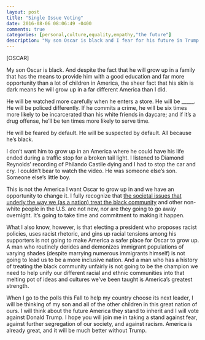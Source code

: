 ```yaml
---
layout: post
title: "Single Issue Voting"
date: 2016-08-06 08:06:49 -0400
comments: true
categories: [personal,culture,equality,empathy,"the future"]
description: "My son Oscar is black and I fear for his future in Trump’s America."
---
```


[OSCAR]

My son Oscar is black. And despite the fact that he will grow up in a family that has the means to provide him with a good education and far more opportunity than a lot of children in America, the sheer fact that his skin is dark means he will grow up in a far different America than I did.

He will be watched more carefully when he enters a store. He will be _____. He will be policed differently. If he commits a crime, he will be six times more likely to be incarcerated than his white friends in daycare; and if it’s a drug offense, he’ll be ten times more likely to serve time.

He will be feared by default. He will be suspected by default. All because he’s black.

I don’t want him to grow up in an America where he could have his life ended during a traffic stop for a broken tail light. I listened to Diamond Reynolds’ recording of Philando Castile dying and I had to stop the car and cry. I couldn’t bear to watch the video. He was someone else’s son. Someone else’s little boy.

This is not the America I want Oscar to grow up in and we have an opportunity to change it. I fully recognize that [the societal issues that underly the way we (as a nation) treat the black community](http://www.eisenhowerfoundation.org/docs/kerner.pdf) and other non-white people in the U.S. are not new, nor are they going to go away overnight. It’s going to take time and commitment to making it happen.

What I also know, however, is that electing a president who proposes racist policies, uses racist rhetoric, and gins up racial tensions among his supporters is not going to make America a safer place for Oscar to grow up. A man who routinely derides and demonizes immigrant populations of varying shades (despite marrying numerous immigrants himself) is not going to lead us to be a more inclusive nation. And a man who has a history of treating the black community unfairly is not going to be the champion we need to help unify our different racial and ethnic communities into that melting pot of ideas and cultures we’ve been taught is America’s greatest strength.

When I go to the polls this Fall to help my country choose its next leader, I will be thinking of my son and all of the other children in this great nation of ours. I will think about the future America they stand to inherit and I will vote against Donald Trump. I hope you will join me in taking a stand against fear, against further segregation of our society, and against racism. America is already great, and it will be much better without Trump.